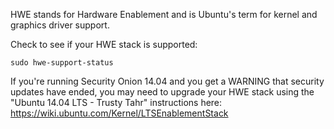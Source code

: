 HWE stands for Hardware Enablement and is Ubuntu's term for kernel and graphics driver support.

Check to see if your HWE stack is supported:
```
sudo hwe-support-status
```

If you're running Security Onion 14.04 and you get a WARNING that security updates have ended, you may need to upgrade your HWE stack using the "Ubuntu 14.04 LTS - Trusty Tahr" instructions here:  
https://wiki.ubuntu.com/Kernel/LTSEnablementStack